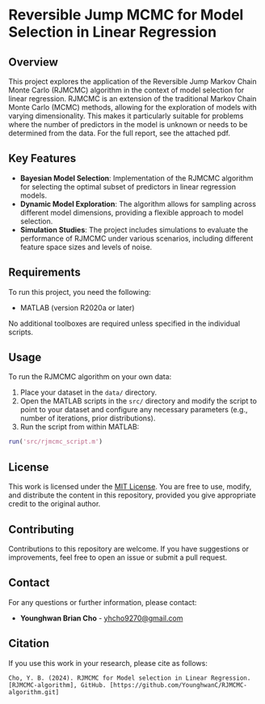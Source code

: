 # Reversible Jump MCMC for Model Selection in Linear Regression

## Overview

This project explores the application of the Reversible Jump Markov Chain Monte Carlo (RJMCMC) algorithm in the context of model selection for linear regression. RJMCMC is an extension of the traditional Markov Chain Monte Carlo (MCMC) methods, allowing for the exploration of models with varying dimensionality. This makes it particularly suitable for problems where the number of predictors in the model is unknown or needs to be determined from the data. For the full report, see the attached pdf.

## Key Features

- **Bayesian Model Selection**: Implementation of the RJMCMC algorithm for selecting the optimal subset of predictors in linear regression models.
- **Dynamic Model Exploration**: The algorithm allows for sampling across different model dimensions, providing a flexible approach to model selection.
- **Simulation Studies**: The project includes simulations to evaluate the performance of RJMCMC under various scenarios, including different feature space sizes and levels of noise.

## Requirements

To run this project, you need the following:

- MATLAB (version R2020a or later)

No additional toolboxes are required unless specified in the individual scripts.

## Usage

To run the RJMCMC algorithm on your own data:

1. Place your dataset in the `data/` directory.
2. Open the MATLAB scripts in the `src/` directory and modify the script to point to your dataset and configure any necessary parameters (e.g., number of iterations, prior distributions).
3. Run the script from within MATLAB:

```matlab
run('src/rjmcmc_script.m')
```

## License
This work is licensed under the [MIT License](LICENSE). You are free to use, modify, and distribute the content in this repository, provided you give appropriate credit to the original author.

## Contributing
Contributions to this repository are welcome. If you have suggestions or improvements, feel free to open an issue or submit a pull request.

## Contact
For any questions or further information, please contact:
- **Younghwan Brian Cho** - [yhcho9270@gmail.com](mailto:yhcho9270@gmail.com)

## Citation
If you use this work in your research, please cite as follows:
```plaintext
Cho, Y. B. (2024). RJMCMC for Model selection in Linear Regression. [RJMCMC-algorithm], GitHub. [https://github.com/YounghwanC/RJMCMC-algorithm.git]

